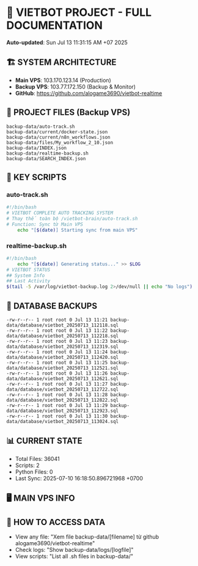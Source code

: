 # 🤖 VIETBOT PROJECT - FULL DOCUMENTATION
**Auto-updated**: Sun Jul 13 11:31:15 AM +07 2025

## 🏗️ SYSTEM ARCHITECTURE
- **Main VPS**: 103.170.123.14 (Production)
- **Backup VPS**: 103.77.172.150 (Backup & Monitor)
- **GitHub**: https://github.com/alogame3690/vietbot-realtime

## 📁 PROJECT FILES (Backup VPS)
```
backup-data/auto-track.sh
backup-data/current/docker-state.json
backup-data/current/n8n_workflows.json
backup-data/files/My_workflow_2_10.json
backup-data/INDEX.json
backup-data/realtime-backup.sh
backup-data/SEARCH_INDEX.json
```

## 🔧 KEY SCRIPTS
### auto-track.sh
```bash
#!/bin/bash
# VIETBOT COMPLETE AUTO TRACKING SYSTEM
# Thay thế toàn bộ /vietbot-brain/auto-track.sh
# Function: Sync từ Main VPS
    echo "[$(date)] Starting sync from main VPS"
```
### realtime-backup.sh
```bash
#!/bin/bash
    echo "[$(date)] Generating status..." >> $LOG
# VIETBOT STATUS
## System Info
## Last Activity
$(tail -5 /var/log/vietbot-backup.log 2>/dev/null || echo "No logs")
```

## 💾 DATABASE BACKUPS
```
-rw-r--r-- 1 root root 0 Jul 13 11:21 backup-data/database/vietbot_20250713_112118.sql
-rw-r--r-- 1 root root 0 Jul 13 11:22 backup-data/database/vietbot_20250713_112218.sql
-rw-r--r-- 1 root root 0 Jul 13 11:23 backup-data/database/vietbot_20250713_112319.sql
-rw-r--r-- 1 root root 0 Jul 13 11:24 backup-data/database/vietbot_20250713_112420.sql
-rw-r--r-- 1 root root 0 Jul 13 11:25 backup-data/database/vietbot_20250713_112521.sql
-rw-r--r-- 1 root root 0 Jul 13 11:26 backup-data/database/vietbot_20250713_112621.sql
-rw-r--r-- 1 root root 0 Jul 13 11:27 backup-data/database/vietbot_20250713_112722.sql
-rw-r--r-- 1 root root 0 Jul 13 11:28 backup-data/database/vietbot_20250713_112822.sql
-rw-r--r-- 1 root root 0 Jul 13 11:29 backup-data/database/vietbot_20250713_112923.sql
-rw-r--r-- 1 root root 0 Jul 13 11:30 backup-data/database/vietbot_20250713_113024.sql
```

## 📊 CURRENT STATE
- Total Files: 36041
- Scripts: 2
- Python Files: 0
- Last Sync: 2025-07-10 16:18:50.896721968 +0700

## 🖥️ MAIN VPS INFO


## 🚨 HOW TO ACCESS DATA
- View any file: "Xem file backup-data/[filename] từ github alogame3690/vietbot-realtime"
- Check logs: "Show backup-data/logs/[logfile]"
- View scripts: "List all .sh files in backup-data/"
